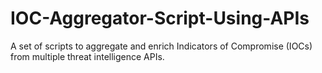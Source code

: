 # IOC-Aggregator-Script-Using-APIs
A set of scripts to aggregate and enrich Indicators of Compromise (IOCs) from multiple threat intelligence APIs.
